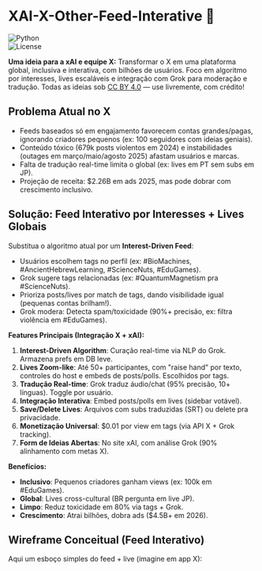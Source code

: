 # XAI-X-Other-Feed-Interative 🚀

![Python](https://img.shields.io/badge/python-3.11-blue)  
![License](https://img.shields.io/badge/license-CC_BY_4.0-green)

**Uma ideia para a xAI e equipe X:** Transformar o X em uma plataforma global, inclusiva e interativa, com bilhões de usuários. Foco em algoritmo por interesses, lives escaláveis e integração com Grok para moderação e tradução. Todas as ideias sob [CC BY 4.0](LICENSE.md) — use livremente, com crédito!

## Problema Atual no X
- Feeds baseados só em engajamento favorecem contas grandes/pagas, ignorando criadores pequenos (ex: 100 seguidores com ideias geniais).
- Conteúdo tóxico (679k posts violentos em 2024) e instabilidades (outages em março/maio/agosto 2025) afastam usuários e marcas.
- Falta de tradução real-time limita o global (ex: lives em PT sem subs em JP).
- Projeção de receita: $2.26B em ads 2025, mas pode dobrar com crescimento inclusivo.

## Solução: Feed Interativo por Interesses + Lives Globais
Substitua o algoritmo atual por um **Interest-Driven Feed**:
- Usuários escolhem tags no perfil (ex: #BioMachines, #AncientHebrewLearning, #ScienceNuts, #EduGames).
- Grok sugere tags relacionadas (ex: #QuantumMagnetism pra #ScienceNuts).
- Prioriza posts/lives por match de tags, dando visibilidade igual (pequenas contas brilham!).
- Grok modera: Detecta spam/toxicidade (90%+ precisão, ex: filtra violência em #EduGames).

**Features Principais (Integração X + xAI):**
1. **Interest-Driven Algorithm**: Curação real-time via NLP do Grok. Armazena prefs em DB leve.
2. **Lives Zoom-like**: Até 50+ participantes, com "raise hand" por texto, controles do host e embeds de posts/polls. Escolhidos por tags.
3. **Tradução Real-time**: Grok traduz áudio/chat (95% precisão, 10+ línguas). Toggle por usuário.
4. **Integração Interativa**: Embed posts/polls em lives (sidebar votável).
5. **Save/Delete Lives**: Arquivos com subs traduzidas (SRT) ou delete pra privacidade.
6. **Monetização Universal**: $0.01 por view em tags (via API X + Grok tracking).
7. **Form de Ideias Abertas**: No site xAI, com análise Grok (90% alinhamento com metas X).

**Benefícios:**
- **Inclusivo**: Pequenos criadores ganham views (ex: 100k em #EduGames).
- **Global**: Lives cross-cultural (BR pergunta em live JP).
- **Limpo**: Reduz toxicidade em 80% via tags + Grok.
- **Crescimento**: Atrai bilhões, dobra ads ($4.5B+ em 2026).

## Wireframe Conceitual (Feed Interativo)
Aqui um esboço simples do feed + live (imagine em app X):
